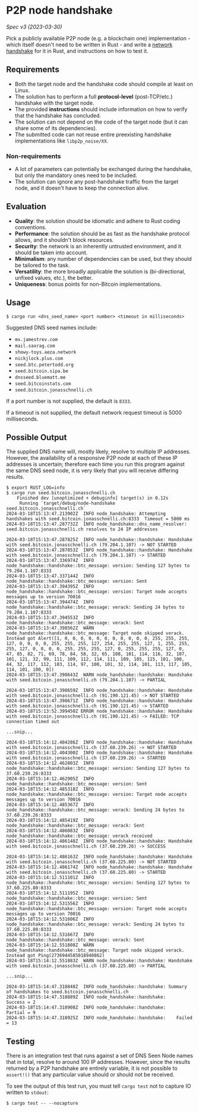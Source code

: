 # P2P node handshake

_Spec v3 (2023-03-30)_

Pick a publicly available P2P node (e.g. a blockchain one) implementation - which itself doesn't need to be written in Rust - and write a [network handshake](https://en.wikipedia.org/wiki/Handshaking) for it in Rust, and instructions on how to test it.

## Requirements

- Both the target node and the handshake code should compile at least on Linux.
- The solution has to perform a full **protocol-level** (post-TCP/etc.) handshake with the target node.
- The provided **instructions** should include information on how to verify that the handshake has concluded.
- The solution can not depend on the code of the target node (but it can share some of its dependencies).
- The submitted code can not reuse entire preexisting handshake implementations like `libp2p_noise/XX`.

### Non-requirements

- A lot of parameters can potentially be exchanged during the handshake, but only the mandatory ones need to be included.
- The solution can ignore any post-handshake traffic from the target node, and it doesn't have to keep the connection alive.

## Evaluation

- **Quality**: the solution should be idiomatic and adhere to Rust coding conventions.
- **Performance**: the solution should be as fast as the handshake protocol allows, and it shouldn't block resources.
- **Security**: the network is an inherently untrusted environment, and it should be taken into account.
- **Minimalism**: any number of dependencies can be used, but they should be tailored to the task.
- **Versatility**: the more broadly applicable the solution is (bi-directional, unfixed values, etc.), the better.
- **Uniqueness**: bonus points for non-Bitcoin implementations.

## Usage

```shell
$ cargo run <dns_seed_name> <port number> <timeout in milliseconds>
```

Suggested DNS seed names include:

* `mx.jamestrev.com`
* `mail.saxrag.com`
* `showy-toys.aeza.network`
* `nickjlock.plus.com`
* `seed.btc.petertodd.org`
* `seed.bitcoin.sipa.be`
* `dnsseed.bluematt.me`
* `seed.bitcoinstats.com`
* `seed.bitcoin.jonasschnelli.ch`

If a port number is not supplied, the default is `8333`.

If a timeout is not supplied, the default network request timeout is 5000 milliseconds.

## Possible Output

The supplied DNS name will, mostly likely, resolve to multiple IP addresses.
However, the availability of a responsive P2P node at each of these IP addresses is uncertain; therefore each time you run this program against the same DNS seed node, it is very likely that you will receive differing results.

```shell
$ export RUST_LOG=info
$ cargo run seed.bitcoin.jonasschnelli.ch
    Finished dev [unoptimized + debuginfo] target(s) in 0.12s
     Running `target/debug/node-handshake seed.bitcoin.jonasschnelli.ch`
2024-03-18T15:13:47.213902Z  INFO node_handshake: Attempting handshakes with seed.bitcoin.jonasschnelli.ch:8333  Timeout = 5000 ms
2024-03-18T15:13:47.287732Z  INFO node_handshake::dns_name_resolver: seed.bitcoin.jonasschnelli.ch resolves to 24 IP addresses

2024-03-18T15:13:47.287825Z  INFO node_handshake::handshake: Handshake with seed.bitcoin.jonasschnelli.ch (79.204.1.107) -> NOT STARTED
2024-03-18T15:13:47.287853Z  INFO node_handshake::handshake: Handshake with seed.bitcoin.jonasschnelli.ch (79.204.1.107) -> STARTED
2024-03-18T15:13:47.336974Z  INFO node_handshake::handshake::btc_message: version: Sending 127 bytes to 79.204.1.107:8333
2024-03-18T15:13:47.337144Z  INFO node_handshake::handshake::btc_message: version: Sent
2024-03-18T15:13:47.394395Z  INFO node_handshake::handshake::btc_message: version: Target node accepts messages up to version 70016
2024-03-18T15:13:47.394474Z  INFO node_handshake::handshake::btc_message: verack: Sending 24 bytes to 79.204.1.107:8333
2024-03-18T15:13:47.394553Z  INFO node_handshake::handshake::btc_message: verack: Sent
2024-03-18T15:13:47.398562Z  WARN node_handshake::handshake::btc_message: Target node skipped verack.  Instead got Alert([1, 0, 0, 0, 0, 0, 0, 0, 0, 0, 0, 0, 255, 255, 255, 127, 0, 0, 0, 0, 255, 255, 255, 127, 254, 255, 255, 127, 1, 255, 255, 255, 127, 0, 0, 0, 0, 255, 255, 255, 127, 0, 255, 255, 255, 127, 0, 47, 85, 82, 71, 69, 78, 84, 58, 32, 65, 108, 101, 114, 116, 32, 107, 101, 121, 32, 99, 111, 109, 112, 114, 111, 109, 105, 115, 101, 100, 44, 32, 117, 112, 103, 114, 97, 100, 101, 32, 114, 101, 113, 117, 105, 114, 101, 100, 0])
2024-03-18T15:13:47.398643Z  WARN node_handshake::handshake: Handshake with seed.bitcoin.jonasschnelli.ch (79.204.1.107) -> PARTIAL

2024-03-18T15:13:47.398659Z  INFO node_handshake::handshake: Handshake with seed.bitcoin.jonasschnelli.ch (91.190.121.45) -> NOT STARTED
2024-03-18T15:13:47.398671Z  INFO node_handshake::handshake: Handshake with seed.bitcoin.jonasschnelli.ch (91.190.121.45) -> STARTED
2024-03-18T15:13:52.399450Z ERROR node_handshake::handshake: Handshake with seed.bitcoin.jonasschnelli.ch (91.190.121.45) -> FAILED: TCP connection timed out

...snip...

2024-03-18T15:14:12.404286Z  INFO node_handshake::handshake: Handshake with seed.bitcoin.jonasschnelli.ch (37.60.239.26) -> NOT STARTED
2024-03-18T15:14:12.404300Z  INFO node_handshake::handshake: Handshake with seed.bitcoin.jonasschnelli.ch (37.60.239.26) -> STARTED
2024-03-18T15:14:12.462803Z  INFO node_handshake::handshake::btc_message: version: Sending 127 bytes to 37.60.239.26:8333
2024-03-18T15:14:12.462905Z  INFO node_handshake::handshake::btc_message: version: Sent
2024-03-18T15:14:12.485318Z  INFO node_handshake::handshake::btc_message: version: Target node accepts messages up to version 70016
2024-03-18T15:14:12.485367Z  INFO node_handshake::handshake::btc_message: verack: Sending 24 bytes to 37.60.239.26:8333
2024-03-18T15:14:12.485419Z  INFO node_handshake::handshake::btc_message: verack: Sent
2024-03-18T15:14:12.486083Z  INFO node_handshake::handshake::btc_message: verack received
2024-03-18T15:14:12.486148Z  INFO node_handshake::handshake: Handshake with seed.bitcoin.jonasschnelli.ch (37.60.239.26) -> SUCCESS

2024-03-18T15:14:12.486163Z  INFO node_handshake::handshake: Handshake with seed.bitcoin.jonasschnelli.ch (37.60.225.80) -> NOT STARTED
2024-03-18T15:14:12.486174Z  INFO node_handshake::handshake: Handshake with seed.bitcoin.jonasschnelli.ch (37.60.225.80) -> STARTED
2024-03-18T15:14:12.511101Z  INFO node_handshake::handshake::btc_message: version: Sending 127 bytes to 37.60.225.80:8333
2024-03-18T15:14:12.511195Z  INFO node_handshake::handshake::btc_message: version: Sent
2024-03-18T15:14:12.531556Z  INFO node_handshake::handshake::btc_message: version: Target node accepts messages up to version 70016
2024-03-18T15:14:12.531606Z  INFO node_handshake::handshake::btc_message: verack: Sending 24 bytes to 37.60.225.80:8333
2024-03-18T15:14:12.531667Z  INFO node_handshake::handshake::btc_message: verack: Sent
2024-03-18T15:14:12.551808Z  WARN node_handshake::handshake::btc_message: Target node skipped verack.  Instead got Ping(2736944585018940862)
2024-03-18T15:14:12.551883Z  WARN node_handshake::handshake: Handshake with seed.bitcoin.jonasschnelli.ch (37.60.225.80) -> PARTIAL

...snip...

2024-03-18T15:14:47.318848Z  INFO node_handshake::handshake: Summary of handshakes to seed.bitcoin.jonasschnelli.ch
2024-03-18T15:14:47.318889Z  INFO node_handshake::handshake:    Success = 2
2024-03-18T15:14:47.318908Z  INFO node_handshake::handshake:    Partial = 9
2024-03-18T15:14:47.318925Z  INFO node_handshake::handshake:    Failed  = 13
```

## Testing

There is an integration test that runs against a set of DNS Seen Node names that in total, resolve to around 100 IP addresses.
However, since the results returned by a P2P handshake are entirely variable, it is not possible to `assert!()` that any particular value should or should not be received.

To see the output of this test run, you must tell `cargo test` not to capture IO written to `stdout`:

```shell
$ cargo test -- --nocapture
```
